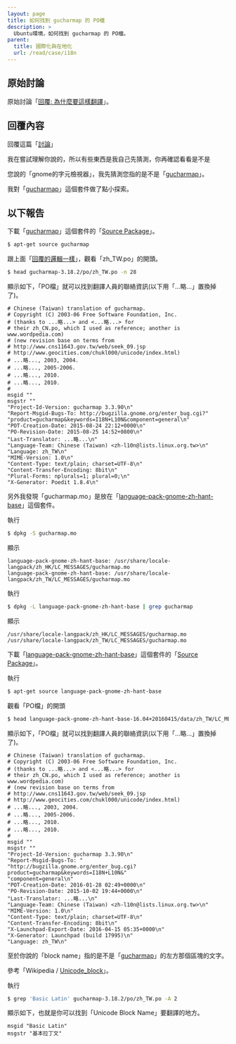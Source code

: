 ```yaml
---
layout: page
title: 如何找到 gucharmap 的 PO檔
description: >
  Ubuntu環境，如何找到 gucharmap 的 PO檔。
parent:
  title: 國際化與在地化
  url: /read/case/i18n
---
```


## 原始討論

原始討論「[回覆: 為什麼要這樣翻譯](http://www.ubuntu-tw.org/modules/newbb/viewtopic.php?post_id=352130#forumpost352130)」。


## 回覆內容

回覆這篇「[討論](https://groups.google.com/d/msg/chinese-l10n/aq1KQWohvGc/wXqeIH94CQAJ)」

我在嘗試理解你說的，所以有些東西是我自己先猜測，你再確認看看是不是

您說的「gnome的字元檢視器」，我先猜測您指的是不是「[gucharmap](http://packages.ubuntu.com/xenial/gucharmap)」。

我對「[gucharmap](http://packages.ubuntu.com/xenial/gucharmap)」這個套件做了點小探索。


## 以下報告


下載「[gucharmap](http://packages.ubuntu.com/xenial/gucharmap)」這個套件的「[Source Package](http://packages.ubuntu.com/source/xenial/gucharmap)」。

``` sh
$ apt-get source gucharmap
```

跟上面「[回覆的邏輯一樣](http://www.ubuntu-tw.org/modules/newbb/viewtopic.php?post_id=352096#forumpost352096)」，觀看「zh_TW.po」的開頭。

``` sh
$ head gucharmap-3.18.2/po/zh_TW.po -n 28
```

顯示如下，「PO檔」就可以找到翻譯人員的聯絡資訊(以下用「...略...」置換掉了)。

```
# Chinese (Taiwan) translation of gucharmap.
# Copyright (C) 2003-06 Free Software Foundation, Inc.
# (thanks to ...略...> and <...略...> for
# their zh_CN.po, which I used as reference; another is www.wordpedia.com)
# (new revision base on terms from
# http://www.cns11643.gov.tw/web/seek_09.jsp
# http://www.geocities.com/chukl000/unicode/index.html)
# ...略..., 2003, 2004.
# ...略..., 2005-2006.
# ...略..., 2010.
# ...略..., 2010.
#
msgid ""
msgstr ""
"Project-Id-Version: gucharmap 3.3.90\n"
"Report-Msgid-Bugs-To: http://bugzilla.gnome.org/enter_bug.cgi?"
"product=gucharmap&keywords=I18N+L10N&component=general\n"
"POT-Creation-Date: 2015-08-24 22:12+0000\n"
"PO-Revision-Date: 2015-08-25 14:52+0800\n"
"Last-Translator: ...略...\n"
"Language-Team: Chinese (Taiwan) <zh-l10n@lists.linux.org.tw>\n"
"Language: zh_TW\n"
"MIME-Version: 1.0\n"
"Content-Type: text/plain; charset=UTF-8\n"
"Content-Transfer-Encoding: 8bit\n"
"Plural-Forms: nplurals=1; plural=0;\n"
"X-Generator: Poedit 1.8.4\n"
```


另外我發現「gucharmap.mo」是放在「[language-pack-gnome-zh-hant-base](http://packages.ubuntu.com/source/xenial/language-pack-gnome-zh-hant-base)」這個套件。

執行

``` sh
$ dpkg -S gucharmap.mo
```

顯示

```
language-pack-gnome-zh-hant-base: /usr/share/locale-langpack/zh_HK/LC_MESSAGES/gucharmap.mo
language-pack-gnome-zh-hant-base: /usr/share/locale-langpack/zh_TW/LC_MESSAGES/gucharmap.mo
```

執行

``` sh
$ dpkg -L language-pack-gnome-zh-hant-base | grep gucharmap
```

顯示

```
/usr/share/locale-langpack/zh_HK/LC_MESSAGES/gucharmap.mo
/usr/share/locale-langpack/zh_TW/LC_MESSAGES/gucharmap.mo
```

下載「[language-pack-gnome-zh-hant-base](http://packages.ubuntu.com/xenial/language-pack-gnome-zh-hant-base)」這個套件的「[Source Package](http://packages.ubuntu.com/source/xenial/language-pack-gnome-zh-hant-base)」。

執行

``` sh
$ apt-get source language-pack-gnome-zh-hant-base
```

觀看「PO檔」的開頭

``` sh
$ head language-pack-gnome-zh-hant-base-16.04+20160415/data/zh_TW/LC_MESSAGES/gucharmap.po -n 28
```

顯示如下，「PO檔」就可以找到翻譯人員的聯絡資訊(以下用「...略...」置換掉了)。

```
# Chinese (Taiwan) translation of gucharmap.
# Copyright (C) 2003-06 Free Software Foundation, Inc.
# (thanks to ...略...> and <...略...> for
# their zh_CN.po, which I used as reference; another is www.wordpedia.com)
# (new revision base on terms from
# http://www.cns11643.gov.tw/web/seek_09.jsp
# http://www.geocities.com/chukl000/unicode/index.html)
# ...略..., 2003, 2004.
# ...略..., 2005-2006.
# ...略..., 2010.
# ...略..., 2010.
#
msgid ""
msgstr ""
"Project-Id-Version: gucharmap 3.3.90\n"
"Report-Msgid-Bugs-To: "
"http://bugzilla.gnome.org/enter_bug.cgi?product=gucharmap&keywords=I18N+L10N&"
"component=general\n"
"POT-Creation-Date: 2016-01-28 02:49+0000\n"
"PO-Revision-Date: 2015-10-02 19:44+0000\n"
"Last-Translator: ...略...\n"
"Language-Team: Chinese (Taiwan) <zh-l10n@lists.linux.org.tw>\n"
"MIME-Version: 1.0\n"
"Content-Type: text/plain; charset=UTF-8\n"
"Content-Transfer-Encoding: 8bit\n"
"X-Launchpad-Export-Date: 2016-04-15 05:35+0000\n"
"X-Generator: Launchpad (build 17995)\n"
"Language: zh_TW\n"
```


至於你說的「block name」指的是不是「[gucharmap](http://packages.ubuntu.com/xenial/gucharmap)」的左方那個區塊的文字。

參考「Wikipedia / [Unicode_block](https://en.wikipedia.org/wiki/Unicode_block)」。

執行

``` sh
$ grep 'Basic Latin' gucharmap-3.18.2/po/zh_TW.po -A 2
```

顯示如下，也就是你可以找到「Unicode Block Name」要翻譯的地方。

```
msgid "Basic Latin"
msgstr "基本拉丁文"
```
